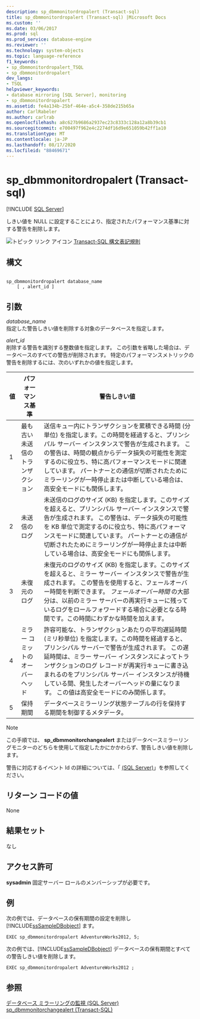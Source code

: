 ```yaml
---
description: sp_dbmmonitordropalert (Transact-sql)
title: sp_dbmmonitordropalert (Transact-sql) |Microsoft Docs
ms.custom: ''
ms.date: 03/06/2017
ms.prod: sql
ms.prod_service: database-engine
ms.reviewer: ''
ms.technology: system-objects
ms.topic: language-reference
f1_keywords:
- sp_dbmmonitordropalert_TSQL
- sp_dbmmonitordropalert
dev_langs:
- TSQL
helpviewer_keywords:
- database mirroring [SQL Server], monitoring
- sp_dbmmonitordropalert
ms.assetid: fe4a134b-25bf-464e-a5c4-358de215b65a
author: CarlRabeler
ms.author: carlrab
ms.openlocfilehash: a8c627b9686a2937ec23c8333c128a12a8b39cb1
ms.sourcegitcommit: e700497f962e4c2274df16d9e651059b42ff1a10
ms.translationtype: MT
ms.contentlocale: ja-JP
ms.lasthandoff: 08/17/2020
ms.locfileid: "88469671"
---
```

# <a name="sp_dbmmonitordropalert-transact-sql"></a>sp_dbmmonitordropalert (Transact-sql)
[!INCLUDE [SQL Server](../../includes/applies-to-version/sqlserver.md)]

  しきい値を NULL に設定することにより、指定されたパフォーマンス基準に対する警告を削除します。  
  
 ![トピック リンク アイコン](../../database-engine/configure-windows/media/topic-link.gif "トピック リンク アイコン") [Transact-SQL 構文表記規則](../../t-sql/language-elements/transact-sql-syntax-conventions-transact-sql.md)  
  
## <a name="syntax"></a>構文  
  
```  
  
sp_dbmmonitordropalert database_name   
    [ , alert_id ]   
```  
  
## <a name="arguments"></a>引数  
 *database_name*  
 指定した警告しきい値を削除する対象のデータベースを指定します。  
  
 *alert_id*  
 削除する警告を識別する整数値を指定します。 この引数を省略した場合は、データベースのすべての警告が削除されます。 特定のパフォーマンスメトリックの警告を削除するには、次のいずれかの値を指定します。  
  
|値|パフォーマンス基準|警告しきい値|  
|-----------|------------------------|-----------------------|  
|1|最も古い未送信のトランザクション|送信キュー内にトランザクションを累積できる時間 (分単位) を指定します。この時間を経過すると、プリンシパル サーバー インスタンスで警告が生成されます。 この警告は、時間の観点からデータ損失の可能性を測定するのに役立ち、特に高パフォーマンスモードに関連しています。 パートナーとの通信が切断されたためにミラーリングが一時停止または中断している場合は、高安全モードにも関係します。|  
|2|未送信のログ|未送信のログのサイズ (KB) を指定します。このサイズを超えると、プリンシパル サーバー インスタンスで警告が生成されます。 この警告は、データ損失の可能性を KB 単位で測定するのに役立ち、特に高パフォーマンスモードに関連しています。 パートナーとの通信が切断されたためにミラーリングが一時停止または中断している場合は、高安全モードにも関係します。|  
|3|未復元のログ|未復元のログのサイズ (KB) を指定します。このサイズを超えると、ミラー サーバー インスタンスで警告が生成されます。 この警告を使用すると、フェールオーバー時間を判断できます。 *フェールオーバー時間* の大部分は、以前のミラー サーバーの再実行キューに残っているログをロールフォワードする場合に必要となる時間です。この時間にわずかな時間を加えます。|  
|4|ミラー コミットのオーバーヘッド|許容可能な、トランザクションあたりの平均遅延時間 (ミリ秒単位) を指定します。この時間を経過すると、プリンシパル サーバーで警告が生成されます。 この遅延時間は、ミラー サーバー インスタンスによってトランザクションのログ レコードが再実行キューに書き込まれるのをプリンシパル サーバー インスタンスが待機している間、発生したオーバーヘッドの量になります。 この値は高安全モードにのみ関係します。|  
|5|保持期間|データベースミラーリング状態テーブルの行を保持する期間を制御するメタデータ。|  
  
> [!NOTE]  
>  この手順では、 **sp_dbmmonitorchangealert** またはデータベースミラーリングモニターのどちらを使用して指定したかにかかわらず、警告しきい値を削除します。  
  
 警告に対応するイベント Id の詳細については、「 [&#40;SQL Server&#41;](../../database-engine/database-mirroring/use-warning-thresholds-and-alerts-on-mirroring-performance-metrics-sql-server.md)」を参照してください。  
  
## <a name="return-code-values"></a>リターン コードの値  
 None  
  
## <a name="result-sets"></a>結果セット  
 なし  
  
## <a name="permissions"></a>アクセス許可  
 **sysadmin** 固定サーバー ロールのメンバーシップが必要です。  
  
## <a name="examples"></a>例  
 次の例では、データベースの保有期間の設定を削除し [!INCLUDE[ssSampleDBobject](../../includes/sssampledbobject-md.md)] ます。  
  
```  
EXEC sp_dbmmonitordropalert AdventureWorks2012, 5;  
```  
  
 次の例では、[!INCLUDE[ssSampleDBobject](../../includes/sssampledbobject-md.md)] データベースの保有期間とすべての警告しきい値を削除します。  
  
```  
EXEC sp_dbmmonitordropalert AdventureWorks2012 ;  
```  
  
## <a name="see-also"></a>参照  
 [データベース ミラーリングの監視 &#40;SQL Server&#41;](../../database-engine/database-mirroring/monitoring-database-mirroring-sql-server.md)   
 [sp_dbmmonitorchangealert &#40;Transact-SQL&#41;](../../relational-databases/system-stored-procedures/sp-dbmmonitorchangealert-transact-sql.md)  
  
  
